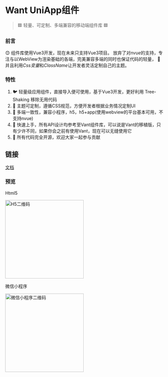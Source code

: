 # Want UniApp组件

> :blue_square: 轻量、可定制、多端兼容的移动端组件库 🟦

### 前言
:blush:
组件库使用Vue3开发，现在未来只支持Vue3项目。
放弃了对*nvue*的支持，专注与以WebView为渲染基础的各端，完美兼容多端的同时也保证代码的轻量，
🎨 并且利用*Css变量*和*ClassName*让开发者灵活定制自己的主题。


### 特性

1. :bird: 轻量级应用组件，直接导入便可使用，基于Vue3开发，更好利用 Tree-Shaking 移除无用代码
2. 🧮 主题可定制，遵循CSS规范，方便开发者根据业务情况定制UI
3. :cake: 多端一致性，兼容小程序，h5，h5+app(使用webview的平台基本可用，不支持nvue)
4. :apple: 快速上手，所有API设计均参考至Vant组件库，可以说是Vant的移植版，只有少许不同，如果你会之前有使用Vant，现在可以无缝使用它
5. :basketball: 所有代码完全开源，欢迎大家一起参与贡献

## 链接

[文档](https://jiangchengweij.github.io/want-doc/)

### 预览

Html5

<image src="https://mp-b07b633a-a3f9-4f0d-ac62-b5fdfc2f620a.cdn.bspapp.com/qrcode/want-h5-二维码.png" style="width: 250px;height: 250px;" alt="H5二维码" />

微信小程序

<image src="https://mp-b07b633a-a3f9-4f0d-ac62-b5fdfc2f620a.cdn.bspapp.com/qrcode/want-小程序-二维码.jpg" style="width: 250px;height: 250px;" alt="微信小程序二维码" />

